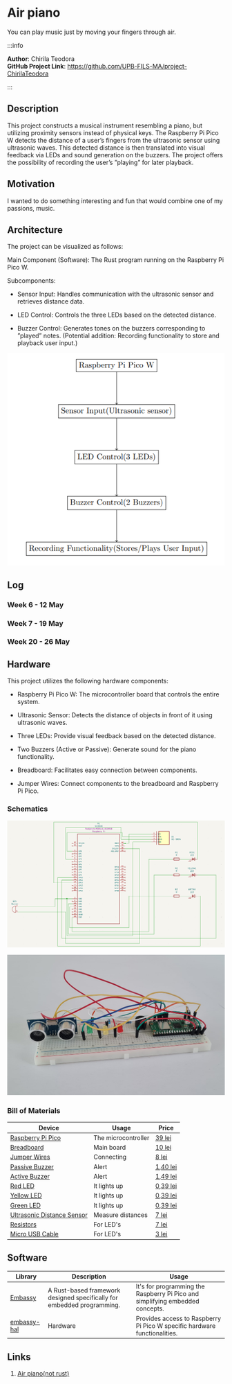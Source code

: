 # Air piano

You can play music just by moving your fingers through air.



:::info

**Author**: Chirila Teodora \
**GitHub Project Link**: https://github.com/UPB-FILS-MA/project-ChirilaTeodora

:::

## Description

This project constructs a musical instrument resembling a piano, but utilizing proximity sensors instead
of physical keys. The Raspberry Pi Pico W detects the distance of a user’s fingers from the ultrasonic
sensor using ultrasonic waves. This detected distance is then translated into visual feedback via LEDs
and sound generation on the buzzers. The project offers the possibility of recording the user’s ”playing” for later playback.

## Motivation

I wanted to do something interesting and fun that would combine one of my passions, music.

## Architecture

The project can be visualized as follows:

Main Component (Software): The Rust program running on the Raspberry Pi Pico W.

Subcomponents:

- Sensor Input: Handles communication with the ultrasonic sensor and retrieves distance data.

- LED Control: Controls the three LEDs based on the detected distance.

- Buzzer Control: Generates tones on the buzzers corresponding to ”played” notes. (Potential addition: Recording functionality to store and playback user input.)


![Architecture diagram](image.png)

## Log

<!-- write every week your progress here -->

### Week 6 - 12 May

### Week 7 - 19 May

### Week 20 - 26 May

## Hardware

This project utilizes the following hardware components:

- Raspberry Pi Pico W: The microcontroller board that controls the entire system.

- Ultrasonic Sensor: Detects the distance of objects in front of it using ultrasonic waves.

- Three LEDs: Provide visual feedback based on the detected distance.

- Two Buzzers (Active or Passive): Generate sound for the piano functionality.

- Breadboard: Facilitates easy connection between components.

- Jumper Wires: Connect components to the breadboard and Raspberry Pi Pico.


### Schematics

![Kicad](KiCad(project).png)

![alt text](picture-project.jpeg)

### Bill of Materials

<!-- Fill out this table with all the hardware components that you might need.

The format is

| [Device](link://to/device) | This is used ... | [price](link://to/store) |



-->

| Device                                                                                                  | Usage               | Price                                                                                                                                                                                                                                                                                |
|-|-|-|
| [Raspberry Pi Pico](https://www.optimusdigital.ro/en/raspberry-pi-boards/12394-raspberry-pi-pico-w.html) | The microcontroller | [39 lei](https://www.optimusdigital.ro/en/raspberry-pi-boards/12394-raspberry-pi-pico-w.html)                                                                                                                                                                                        |
| [Breadboard](https://www.optimusdigital.ro/en/breadboards/8-breadboard-hq-830-points.html?search_query=bread+board&results=422)                                                                                          | Main board          | [10 lei](https://www.optimusdigital.ro/en/breadboards/8-breadboard-hq-830-points.html?search_query=bread+board&results=422)                                                                                                                                                                                                                                                          |
| [Jumper Wires](https://www.optimusdigital.ro/en/wires-with-connectors/12-breadboard-jumper-wire-set.html?search_query=wires&results=567&HTTP_REFERER=https%3A%2F%2Fwww.optimusdigital.ro%2Fen%2Fsearch%3Fcontroller%3Dsearch%26orderby%3Dposition%26orderway%3Ddesc%26search_query%3Dwires%26submit_search%3D)|   Connecting      | [8 lei ](https://www.optimusdigital.ro/en/wires-with-connectors/12-breadboard-jumper-wire-set.html?search_query=wires&results=567&HTTP_REFERER=https%3A%2F%2Fwww.optimusdigital.ro%2Fen%2Fsearch%3Fcontroller%3Dsearch%26orderby%3Dposition%26orderway%3Ddesc%26search_query%3Dwires%26submit_search%3D)                                                                                                                                                                    |
| [Passive Buzzer](https://www.optimusdigital.ro/en/buzzers/634-5v-passive-buzzer.html?search_query=buzzer&results=88)                                                                | Alert    | [1,40 lei](https://www.optimusdigital.ro/en/buzzers/634-5v-passive-buzzer.html?search_query=buzzer&results=88)                                                                                                                         |
| [Active Buzzer](https://www.optimusdigital.ro/en/buzzers/635-3v-active-buzzer.html?search_query=buzzer&results=88)                                                                                              | Alert              | [1,49 lei](https://www.optimusdigital.ro/en/buzzers/635-3v-active-buzzer.html?search_query=buzzer&results=88)                                                                                                                                                                                                                                                       |
| [Red LED](https://www.optimusdigital.ro/en/leds/29-5-mm-red-led-with-difused-lens.html?search_query=led&results=2179)                                                                         | It lights up         | [0,39 lei](https://www.optimusdigital.ro/en/leds/29-5-mm-red-led-with-difused-lens.html?search_query=led&results=2179)                                                                                                                                                                                                                                                          |
| [Yellow LED](https://www.optimusdigital.ro/en/leds/698-led-galben-de-3-mm-cu-lentile-difuze.html?search_query=led&results=2179)                                                                         | It lights up         | [0,39 lei](https://www.optimusdigital.ro/en/leds/698-led-galben-de-3-mm-cu-lentile-difuze.html?search_query=led&results=2179)                                                                                                                                                                                                                                                       |
| [Green LED](https://www.optimusdigital.ro/en/leds/38-5-mm-green-led-with-difused-lens.html?search_query=led&results=2179)                                                                         | It lights up         | [0,39 lei](https://www.optimusdigital.ro/en/leds/38-5-mm-green-led-with-difused-lens.html?search_query=led&results=2179)                                                                                                                                                                                                                                                       |
| [Ultrasonic Distance Sensor](https://www.optimusdigital.ro/en/distance-sensors/8150-hc-sr04p-ultrasonic-distance-sensor-3-55-v.html)                                                                         | Measure distances        | [7 lei](https://www.optimusdigital.ro/en/distance-sensors/8150-hc-sr04p-ultrasonic-distance-sensor-3-55-v.html)                                                                                                                                                                                                                                                      |
| [Resistors](https://www.optimusdigital.ro/en/resistors/33-025w-resistor-set-20-values-20-pcs-each.html)                                                                         | For LED's        | [7 lei](https://www.optimusdigital.ro/en/resistors/33-025w-resistor-set-20-values-20-pcs-each.html)                                                                                                                                                                                                                                                     |
| [Micro USB Cable](https://www.optimusdigital.ro/en/usb-cables/4576-cablu-albastru-micro-usb.html?search_query=usb+to+micro+usb&results=516)                                                                         | For LED's        | [3 lei](https://www.optimusdigital.ro/en/usb-cables/4576-cablu-albastru-micro-usb.html?search_query=usb+to+micro+usb&results=516)

## Software

| Library                                  | Description                        | Usage                              |
| ---------------------------------------- | ---------------------------------- | ----------------------------------|
| [Embassy](https://github.com/embassy-rs/embassy)       | A Rust-based framework designed specifically for embedded programming.                | It's for programming the Raspberry Pi Pico and simplifying embedded concepts.              |                         
| [embassy-hal](https://github.com/embassy-rs/embassy)        | Hardware                | Provides access to Raspberry Pi Pico W specific hardware functionalities.              |



## Links

<!-- Add a few links that inspired you and that you think you will use for your project -->

1. [Air piano(not rust)](https://www.youtube.com/watch?v=vuxi6i8_HHA)
